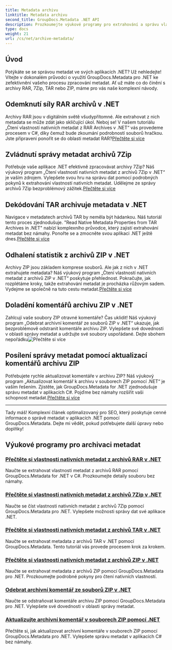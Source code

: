 ```yaml
---
title: Metadata archivu
linktitle: Metadata archivu
second_title: GroupDocs.Metadata .NET API
description: Prozkoumejte výukové programy pro extrahování a správu vlastností metadat z různých archivních formátů, jako jsou RAR, 7Zip, TAR a ZIP pomocí GroupDocs.Metadata pro .NET.
type: docs
weight: 21
url: /cs/net/archive-metadata/
---
```


## Úvod

Potýkáte se se správou metadat ve svých aplikacích .NET? Už nehledejte! Vítejte v dokonalém průvodci o využití GroupDocs.Metadata pro .NET ke zefektivnění vašeho procesu zpracování metadat. Ať už máte co do činění s archivy RAR, 7Zip, TAR nebo ZIP, máme pro vás naše komplexní návody.

## Odemknutí síly RAR archivů v .NET

 Archivy RAR jsou v digitálním světě všudypřítomné. Ale extrahovat z nich metadata se může zdát jako skličující úkol. Neboj se! V našem tutoriálu „Čtení vlastností nativních metadat z RAR Archives v .NET“ vás provedeme procesem v C#, díky čemuž bude zkoumání podrobností souborů hračkou. Jste připraveni ponořit se do oblasti metadat RAR?[Přečtěte si více](./read-native-metadata-rar-archives/)

## Zvládnutí správy metadat archivů 7Zip

Potřebuje vaše aplikace .NET efektivně zpracovávat archivy 7Zip? Náš výukový program „Čtení vlastností nativních metadat z archivů 7Zip v .NET“ je vaším zdrojem. Vylepšete svou hru na správu dat pomocí podrobných pokynů k extrahování vlastností nativních metadat. Udělejme ze správy archivů 7Zip bezproblémový zážitek.[Přečtěte si více](./read-native-metadata-7zip-archives/)

## Dekódování TAR archivuje metadata v .NET

 Navigace v metadatech archivů TAR by neměla být hádankou. Náš tutoriál tento proces zjednodušuje. "Read Native Metadata Properties from TAR Archives in .NET" nabízí komplexního průvodce, který zajistí extrahování metadat bez námahy. Ponořte se a zmocněte svou aplikaci .NET ještě dnes.[Přečtěte si více](./read-native-metadata-tar-archives/)

## Odhalení statistik z archivů ZIP v .NET

Archivy ZIP jsou základem komprese souborů. Ale jak z nich v .NET extrahujete metadata? Náš výukový program „Čtení vlastností nativních metadat z archivů ZIP v .NET“ poskytuje přehlednost. Pokračujte, jak rozplétáme kroky, takže extrahování metadat je procházka růžovým sadem. Vydejme se společně na tuto cestu metadat.[Přečtěte si více](./read-native-metadata-zip-archives/)

## Doladění komentářů archivu ZIP v .NET

 Zahlcují vaše soubory ZIP otravné komentáře? Čas uklidit! Náš výukový program „Odebrat archivní komentář ze souborů ZIP v .NET“ ukazuje, jak bezproblémově odstranit komentáře archivu ZIP. Vylepšete své dovednosti v oblasti správy metadat a udržujte své soubory uspořádané. Dejte sbohem nepořádku![Přečtěte si více](./remove-archive-comment-zip-files/)

## Posílení správy metadat pomocí aktualizací komentářů archivu ZIP

Potřebujete rychle aktualizovat komentáře v archivu ZIP? Náš výukový program „Aktualizovat komentář k archivu v souborech ZIP pomocí .NET“ je vaším řešením. Zjistěte, jak GroupDocs.Metadata for .NET zjednodušuje správu metadat v aplikacích C#. Pojďme bez námahy rozšířit vaši schopnost metadat.[Přečtěte si více](./update-archive-comment-zip-files/)

---

Tady máš! Komplexní článek optimalizovaný pro SEO, který poskytuje cenné informace o správě metadat v aplikacích .NET pomocí GroupDocs.Metadata. Dejte mi vědět, pokud potřebujete další úpravy nebo doplňky!
## Výukové programy pro archivaci metadat
### [Přečtěte si vlastnosti nativních metadat z archivů RAR v .NET](./read-native-metadata-rar-archives/)
Naučte se extrahovat vlastnosti metadat z archivů RAR pomocí GroupDocs.Metadata for .NET v C#. Prozkoumejte detaily souboru bez námahy.
### [Přečtěte si vlastnosti nativních metadat z archivů 7Zip v .NET](./read-native-metadata-7zip-archives/)
Naučte se číst vlastnosti nativních metadat z archivů 7Zip pomocí GroupDocs.Metadata pro .NET. Vylepšete možnosti správy dat své aplikace .NET.
### [Přečtěte si vlastnosti nativních metadat z archivů TAR v .NET](./read-native-metadata-tar-archives/)
Naučte se extrahovat metadata z archivů TAR v .NET pomocí GroupDocs.Metadata. Tento tutoriál vás provede procesem krok za krokem.
### [Přečtěte si vlastnosti nativních metadat z archivů ZIP v .NET](./read-native-metadata-zip-archives/)
Naučte se extrahovat metadata z archivů ZIP pomocí GroupDocs.Metadata pro .NET. Prozkoumejte podrobné pokyny pro čtení nativních vlastností.
### [Odebrat archivní komentář ze souborů ZIP v .NET](./remove-archive-comment-zip-files/)
Naučte se odstraňovat komentáře archivu ZIP pomocí GroupDocs.Metadata pro .NET. Vylepšete své dovednosti v oblasti správy metadat.
### [Aktualizujte archivní komentář v souborech ZIP pomocí .NET](./update-archive-comment-zip-files/)
Přečtěte si, jak aktualizovat archivní komentáře v souborech ZIP pomocí GroupDocs.Metadata pro .NET. Vylepšete správu metadat v aplikacích C# bez námahy.
